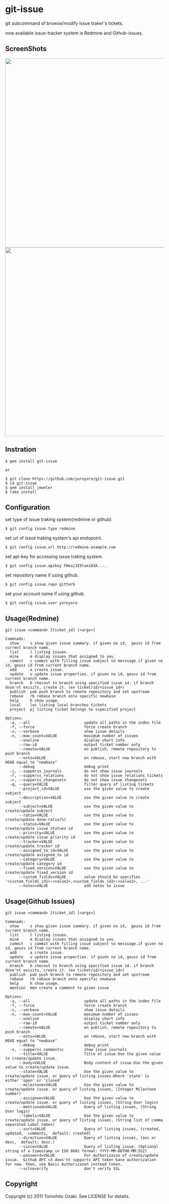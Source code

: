 git-issue
====================================================

git subcommand of browse/modify issue traker's tickets.

now available issue-tracker system is Redmine and Github-issues.

## ScreenShots

<img src='https://github.com/yuroyoro/git-issue/raw/master/images/git-issue_screenshot-1.png' width='600'/>
<img src='https://github.com/yuroyoro/git-issue/raw/master/images/git-issue_screenshot-2.png' width='600'/>

## Instration

    $ gem install git-issue

    or

    $ git clone https://github.com/yuroyoro/git-issue.git
    $ cd git-issue
    $ gem install jeweler
    $ rake install

## Configuration

set type of issue traking system(redmine or github)

    $ git config issue.type redmine

set url of issue traking system's api endopoint.

    $ git config issue.url http://redmine.example.com

set api-key for accessing issue traking system.

    $ git config issue.apikey FWeaj3I9laei03A....

set repository name if using github.

    $ git config issue.repo gitterb

set your account name if using github.

    $ git config issue.user yuroyoro

## Usage(Redmine)

    git issue <command> [ticket_id] [<args>]

    Commnads:
      show     s show given issue summary. if given no id,  geuss id from current branch name.
      list     l listing issues.
      mine     m display issues that assigned to you.
      commit   c commit with filling issue subject to messsage.if given no id, geuss id from current branch name.
      add      a create issue.
      update   u update issue properties. if given no id, geuss id from current branch name.
      branch   b checout to branch using specified issue id. if branch dose'nt exisits, create it. (ex ticket/id/<issue_id>)
      publish  pub push branch to remote repository and set upstream
      rebase   rb rebase branch onto specific newbase
      help     h show usage.
      local    loc listing local branches tickets
      project  pj listing ticket belongs to sspecified project

    Options:
      -a, --all                        update all paths in the index file
      -f, --force                      force create branch
      -v, --verbose                    show issue details
      -n, --max-count=VALUE            maximum number of issues
          --oneline                    display short info
          --raw-id                     output ticket number only
          --remote=VALUE               on publish, remote repository to push branch
          --onto=VALUE                 on rebase, start new branch with HEAD equal to "newbase"
          --debug                      debug print
      -j, --supperss_journals          do not show issue journals
      -r, --supperss_relations         do not show issue relations tickets
      -c, --supperss_changesets        do not show issue changesets
      -q, --query=VALUE                filter query of listing tickets
          --project_id=VALUE           use the given value to create subject
          --description=VALUE          use the given value to create subject
          --subject=VALUE              use the given value to create/update subject
          --ratio=VALUE                use the given value to create/update done-ratio(%)
          --status=VALUE               use the given value to create/update issue statues id
          --priority=VALUE             use the given value to create/update issue priority id
          --tracker=VALUE              use the given value to create/update tracker id
          --assigned_to_id=VALUE       use the given value to create/update assigned_to id
          --category=VALUE             use the given value to create/update category id
          --fixed_version=VALUE        use the given value to create/update fixed_version id
          --custom_fields=VALUE        value should be specifies '<custom_fields_id1>:<value2>,<custom_fields_id2>:<value2>, ...'
          --notes=VALUE                add notes to issue

## Usage(Github Issues)

    git issue <command> [ticket_id] [<args>]

    Commnads:
      show     s show given issue summary. if given no id,  geuss id from current branch name.
      list     l listing issues.
      mine     m display issues that assigned to you.
      commit   c commit with filling issue subject to messsage.if given no id, geuss id from current branch name.
      add      a create issue.
      update   u update issue properties. if given no id, geuss id from current branch name.
      branch   b checout to branch using specified issue id. if branch dose'nt exisits, create it. (ex ticket/id/<issue_id>)
      publish  pub push branch to remote repository and set upstream
      rebase   rb rebase branch onto specific newbase
      help     h show usage.
      mention  men create a comment to given issue

    Options:
      -a, --all                        update all paths in the index file
      -f, --force                      force create branch
      -v, --verbose                    show issue details
      -n, --max-count=VALUE            maximum number of issues
          --oneline                    display short info
          --raw-id                     output ticket number only
          --remote=VALUE               on publish, remote repository to push branch
          --onto=VALUE                 on rebase, start new branch with HEAD equal to "newbase"
          --debug                      debug print
      -s, --supperss_commentsc         show issue journals
          --title=VALUE                Title of issue.Use the given value to create/update issue.
          --body=VALUE                 Body content of issue.Use the given value to create/update issue.
          --state=VALUE                Use the given value to create/update issue. or query of listing issues.Where 'state' is either 'open' or 'closed'
          --milestone=VALUE            Use the given value to create/update issue. or query of listing issues, (Integer Milestone number)
          --assignee=VALUE             Use the given value to create/update issue. or query of listing issues, (String User login)
          --mentioned=VALUE            Query of listing issues, (String User login)
          --labels=VALUE               Use the given value to create/update issue. or query of listing issues, (String list of comma separated Label names)
          --sort=VALUE                 Query of listing issues, (created,  updated,  comments,  default: created)
          --direction=VALUE            Query of listing issues, (asc or desc,  default: desc.)
          --since=VALUE                Query of listing issue, (Optional string of a timestamp in ISO 8601 format: YYYY-MM-DDTHH:MM:SSZ)
          --password=VALUE             For Authorizaion of create/update issue.  Github API v3 does'nt supports API token base authorization for now. then, use Basic Authorizaion instead token.
          --sslnoverify                don't verify SSL

## Copyright

Copyright (c) 2011 Tomohito Ozaki. See LICENSE for details.
